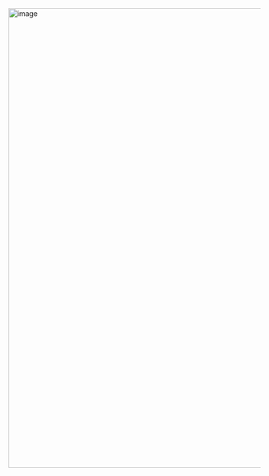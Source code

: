 <img width="1684" height="916" alt="image" src="https://github.com/user-attachments/assets/618a4040-672d-4400-a690-8319ea9fb9e5" />
